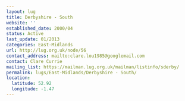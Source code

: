 ```yaml
---
layout: lug
title: Derbyshire - South
website: ''
established_date: 2000/04
status: Active
last_update: 01/2013
categories: East-Midlands
url: http://lug.org.uk/node/56
contact_address: mailto:clare.lou1985@googlemail.com
contact: Clare Currie
mailing_list: https://mailman.lug.org.uk/mailman/listinfo/sderby/
permalink: lugs/East-Midlands/Derbyshire - South/
location:
  latitude: 52.92
  longitude: -1.47
---
```

